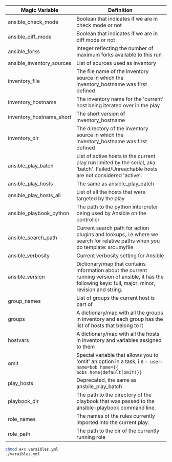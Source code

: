 | Magic Variable | Definition |
|---|---|
| ansible_check_mode | Boolean that indicates if we are in check mode or not |
| ansible_diff_mode | Boolean that indicates if we are in diff mode or not |
| ansible_forks | Integer reflecting the number of maximum forks available to this run |
| ansible_inventory_sources | List of sources used as inventory |
| inventory_file | The file name of the inventory source in which the inventory_hostname was first defined |
| inventory_hostname | The inventory name for the 'current' host being iterated over in the play |
| inventory_hostname_short | The short version of inventory_hostname |
| inventory_dir | The directory of the inventory source in which the inventory_hostname was first defined |
| ansible_play_batch | List of active hosts in the current play run limited by the serial, aka 'batch'. Failed/Unreachable hosts are not considered 'active'. |
| ansible_play_hosts | The same as ansible_play_batch |
| ansible_play_hosts_all | List of all the hosts that were targeted by the play |
| ansible_playbook_python | The path to the python interpreter being used by Ansible on the controller |
| ansible_search_path | Current search path for action plugins and lookups, i.e where we search for relative paths when you do template: src=myfile |
| ansible_verbosity | Current verbosity setting for Ansible |
| ansible_version | Dictionary/map that contains information about the current running version of ansible, it has the following keys: full, major, minor, revision and string. |
| group_names | List of groups the current host is part of |
| groups | A dictionary/map with all the groups in inventory and each group has the list of hosts that belong to it |
| hostvars | A dictionary/map with all the hosts in inventory and variables assigned to them |
| omit | Special variable that allows you to 'omit' an option in a task, i.e <code>- user: name=bob home={{ bobs_home\|default(omit)}}</code> |
| play_hosts | Deprecated, the same as ansbile_play_batch |
| playbook_dir | The path to the directory of the playbook that was passed to the ansible-playbook command line. |
| role_names | The names of the rules currently imported into the current play. |
| role_path | The path to the dir of the currently running role |


```bash
chmod a+x varaibles.yml
./varaibles.yml
```

